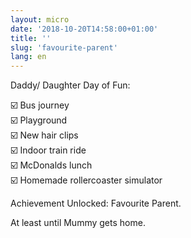 ```yaml
---
layout: micro
date: '2018-10-20T14:58:00+01:00'
title: ''
slug: 'favourite-parent'
lang: en
---
```

Daddy/ Daughter Day of Fun:

☑️ Bus journey   
☑️ Playground   
☑️ New hair clips   
☑️ Indoor train ride   
☑️ McDonalds lunch   
☑️ Homemade rollercoaster simulator   

Achievement Unlocked: Favourite Parent.

At least until Mummy gets home. 
